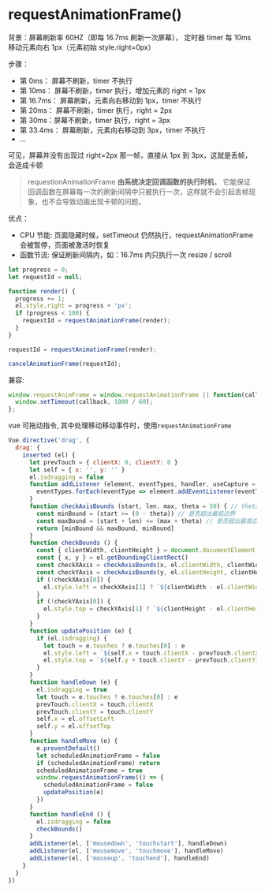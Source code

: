 # requestAnimationFrame()

背景：屏幕刷新率 60HZ（即每 16.7ms 刷新一次屏幕）， 定时器 timer 每 10ms 移动元素向右 1px（元素初始 style.right=0px）

步骤：

- 第 0ms： 屏幕不刷新，timer 不执行
- 第 10ms： 屏幕不刷新，timer 执行，增加元素的 right = 1px
- 第 16.7ms： 屏幕刷新，元素向右移动到 1px，timer 不执行
- 第 20ms： 屏幕不刷新，timer 执行，right = 2px
- 第 30ms：屏幕不刷新，timer 执行，right = 3px
- 第 33.4ms： 屏幕刷新，元素向右移动到 3px，timer 不执行
- ...

可见，屏幕并没有出现过 right=2px 那一帧，直接从 1px 到 3px，这就是丢帧，会造成卡顿

> requestionAnimationFrame **由系统决定回调函数的执行时机**， 它能保证回调函数在屏幕每一次的刷新间隔中只被执行一次，这样就不会引起丢帧现象，也不会导致动画出现卡顿的问题。

优点：

- CPU 节能: 页面隐藏时候，setTimeout 仍然执行，requestAnimationFrame 会被暂停，页面被激活时恢复
- 函数节流: 保证刷新间隔内，如：16.7ms 内只执行一次 resize / scroll

```javascript
let progress = 0;
let requestId = null;

function render() {
  progress += 1;
  el.style.right = progress + 'px';
  if (progress < 100) {
    requestId = requestAnimationFrame(render);
  }
}

requestId = requestAnimationFrame(render);

cancelAnimationFrame(requestId);
```

兼容:

```javascript
window.requestAnimFrame = window.requestAnimationFrame || function(callback) {
  window.setTimeout(callback, 1000 / 60);
};
```

vue 可拖动指令, 其中处理移动移动事件时，使用`requestAnimationFrame`
```javascript
Vue.directive('drag', {
  drag: {
    inserted (el) {
      let prevTouch = { clientX: 0, clientY: 0 }
      let self = { x: '', y: '' }
      el.isdragging = false
      function addListener (element, eventTypes, handler, useCapture = false) {
        eventTypes.forEach(eventType => element.addEventListener(eventType, handler, useCapture))
      }
      function checkAxisBounds (start, len, max, theta = 50) { // theta 为容错阀值
        const minBound = (start >= (0 - theta)) // 是否超出最低边界
        const maxBound = (start + len) <= (max + theta) // 是否超出最高边界
        return [minBound && maxBound, minBound]
      }
      function checkBounds () {
        const { clientWidth, clientHeight } = document.documentElement
        const { x, y } = el.getBoundingClientRect()
        const checkXAxis = checkAxisBounds(x, el.clientWidth, clientWidth)
        const checkYAxis = checkAxisBounds(y, el.clientHeight, clientHeight)
        if (!checkXAxis[0]) {
          el.style.left = checkXAxis[1] ? `${clientWidth - el.clientWidth}px` : 0
        }
        if (!checkYAxis[0]) {
          el.style.top = checkYAxis[1] ? `${clientHeight - el.clientHeight}px` : 0
        }
      }
      function updatePosition (e) {
        if (el.isdragging) {
          let touch = e.touches ? e.touches[0] : e
          el.style.left = `${self.x + touch.clientX - prevTouch.clientX}px`
          el.style.top = `${self.y + touch.clientY - prevTouch.clientY}px`
        }
      }
      function handleDown (e) {
        el.isdragging = true
        let touch = e.touches ? e.touches[0] : e
        prevTouch.clientX = touch.clientX
        prevTouch.clientY = touch.clientY
        self.x = el.offsetLeft
        self.y = el.offsetTop
      }
      function handleMove (e) {
        e.preventDefault()
        let scheduledAnimationFrame = false
        if (scheduledAnimationFrame) return
        scheduledAnimationFrame = true
        window.requestAnimationFrame(() => {
          scheduledAnimationFrame = false
          updatePosition(e)
        })
      }
      function handleEnd () {
        el.isdragging = false
        checkBounds()
      }
      addListener(el, ['mousedown', 'touchstart'], handleDown)
      addListener(el, ['mousemove', 'touchmove'], handleMove)
      addListener(el, ['mouseup', 'touchend'], handleEnd)
    }
  }
})
```